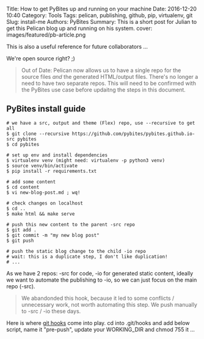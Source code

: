 Title: How to get PyBites up and running on your machine
Date: 2016-12-20 10:40
Category: Tools
Tags: pelican, publishing, github, pip, virtualenv, git
Slug: install-me
Authors: PyBites
Summary: This is a short post for Julian to get this Pelican blog up and running on his system.
cover: images/featured/pb-article.png

This is also a useful reference for future collaborators ...

We're open source right? ;)

> Out of Date: Pelican now allows us to have a single repo for the source files *and* the generated HTML/output files. There's no longer a need to have two separate repos. This will need to be confirmed with the PyBites use case before updaitng the steps in this document.

## PyBites install guide

	# we have a src, output and theme (Flex) repo, use --recursive to get all
	$ git clone --recursive https://github.com/pybites/pybites.github.io-src pybites
    $ cd pybites

	# set up env and install dependencies
    $ virtualenv venv (might need: virtualenv -p python3 venv)
    $ source venv/bin/activate
    $ pip install -r requirements.txt

	# add some content
    $ cd content
    $ vi new-blog-post.md ; wq!

	# check changes on localhost
	$ cd ..
    $ make html && make serve 

	# push this new content to the parent -src repo
    $ git add . 
	$ git commit -m "my new blog post"
	$ git push

	# push the static blog change to the child -io repo
	# wait: this is a duplicate step, I don't like duplication!
	# ...

As we have 2 repos: -src for code, -io for generated static content, ideally we want to automate the publishing to -io, so we can just focus on the main repo (-src). 

> We abandonded this hook, because it led to some conflicts / unnecessary work, not worth automating this step. We push manually to -src / -io these days.

Here is where [git hooks](https://git-scm.com/book/en/v2/Customizing-Git-Git-Hooks) come into play. cd into .git/hooks and add below script, name it "pre-push", update your WORKING_DIR and chmod 755 it ...
